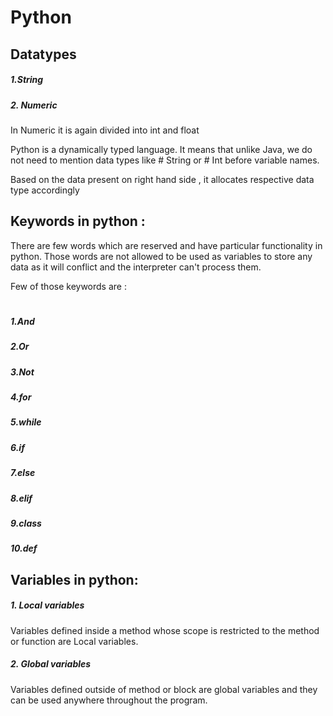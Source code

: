 # Python

## Datatypes

#####  1.String
##### 2. Numeric

In Numeric it is again divided into int and float 

Python is a dynamically typed language. It means that unlike Java, we do not need to mention data types like # String or # Int before variable names.

Based on the data present on right hand side , it allocates respective data type accordingly

## Keywords in python :

There are few words which are reserved and have particular functionality in python. Those words are not allowed to be used
as variables to store any data as it will conflict and the interpreter can't process them.

Few of those keywords are :
#
##### 1.And
##### 2.Or
##### 3.Not
##### 4.for
##### 5.while
##### 6.if
##### 7.else
##### 8.elif
##### 9.class
##### 10.def

## Variables in python:

##### 1. Local variables 
Variables defined inside a method whose scope is restricted to the method or function are Local variables.


##### 2. Global variables
Variables defined outside of method or block are global variables and they can be used anywhere throughout the program. 
